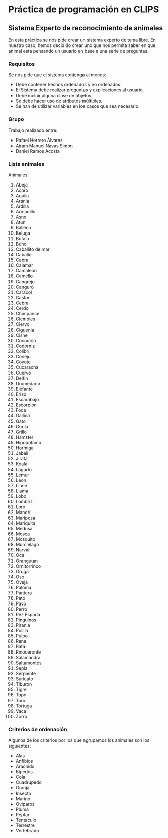 # Práctica de programación en CLIPS
## Sistema Experto de reconocimiento de animales

En esta práctica se nos pide crear un sistema experto de tema libre. En nuestro caso, hemos decidido crear uno que nos permita saber en que animal está pensando un usuario en base a una serie de preguntas.

### Requisitos

Se nos pide que el sistema contenga al menos:

* Debe contener hechos ordenados y no ordenados.
* El Sistema debe realizar preguntas y explicaciones al usuario.
* Debe incluir alguna clase de objetos.
* Se debe hacer uso de atributos múltiples.
* Se han de utilizar variables en los casos que sea necesario.

### Grupo

Trabajo realizado entre:

+ Rafael Herrero Álvarez
+ Airam Manuel Navas Simón
+ Daniel Ramos Acosta

### Lista animales

Animales:

1. Abeja
2. Acaro
3. Aguila
4. Arania
5. Ardilla
6. Armadillo
7. Asno
8. Atun
9. Ballena
10. Beluga
11. Bufalo
12. Buho
13. Caballito de mar
14. Caballo
15. Cabra
16. Calamar
17. Camaleon
18. Camello
19. Cangrejo
20. Canguro
21. Caracol
22. Castor
23. Cebra
24. Cerdo
25. Chimpance
26. Ciempies
27. Ciervo
28. Ciguenia
29. Cisne
30. Cocodrilo
31. Codorniz
32. Colibri
33. Conejo
34. Coyote
35. Cucaracha
36. Cuervo
37. Delfin
38. Dromedario
39. Elefante
40. Erizo
41. Escarabajo
42. Escorpion
43. Foca
44. Gallina
45. Gato
46. Gorila
47. Grillo
48. Hamster
49. Hipopotamo
50. Hormiga
51. Jabali
52. Jirafa
53. Koala
54. Lagarto
55. Lemur
56. Leon
57. Lince
58. Llama
59. Lobo
60. Lombriz
61. Loro
62. Mandril
63. Mariposa
64. Mariquita
65. Medusa
66. Mosca
67. Mosquito
68. Murcielago
69. Narval
70. Oca
71. Orangutan
72. Ornitorrinco
73. Oruga
74. Oso
75. Oveja
76. Paloma
77. Pantera
78. Pato
79. Pavo
80. Perro
81. Pez Espada
82. Pinguinos
83. Pirania
84. Polilla
85. Pulpo
86. Rana
87. Rata
88. Rinoceronte
89. Salamandra
90. Saltamontes
91. Sepia
92. Serpiente
93. Suricato
94. Tiburon
95. Tigre
96. Topo
97. Toro
98. Tortuga
99. Vaca
100. Zorro

### Criterios de ordenación

Algunos de los criterios por los que agrupamos los animales son los siguientes:

* Alas
* Anfibios
* Aracnido
* Bipedos
* Cola
* Cuadrupedo
* Granja
* Insecto
* Marino
* Oviparos
* Pluma
* Reptar
* Tentaculo
* Terrestre
* Vertebrado